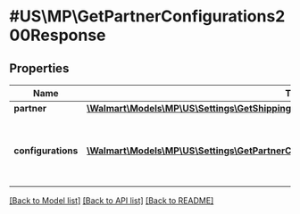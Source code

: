 # #US\MP\GetPartnerConfigurations200Response

## Properties

Name | Type | Description | Notes
------------ | ------------- | ------------- | -------------
**partner** | [**\Walmart\Models\MP\US\Settings\GetShippingConfigurations200ResponsePartner**](GetShippingConfigurations200ResponsePartner.md) |  | [optional]
**configurations** | [**\Walmart\Models\MP\US\Settings\GetPartnerConfigurations200ResponseConfigurationsInner[]**](GetPartnerConfigurations200ResponseConfigurationsInner.md) | List of seller configurations like Seller Account & feed throttling values | [optional]


[[Back to Model list]](../) [[Back to API list]](../../Api/US/MP) [[Back to README]](../../README.md)
